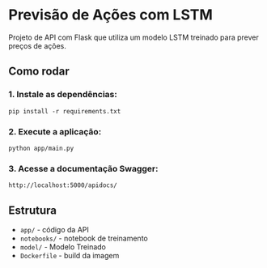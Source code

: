 # Previsão de Ações com LSTM

Projeto de API com Flask que utiliza um modelo LSTM treinado para prever preços de ações.

## Como rodar

### 1. Instale as dependências:
`pip install -r requirements.txt`

### 2. Execute a aplicação:
`python app/main.py`

### 3. Acesse a documentação Swagger:
`http://localhost:5000/apidocs/`


## Estrutura
- `app/` - código da API
- `notebooks/` - notebook de treinamento
- `model/` - Modelo Treinado
- `Dockerfile` - build da imagem